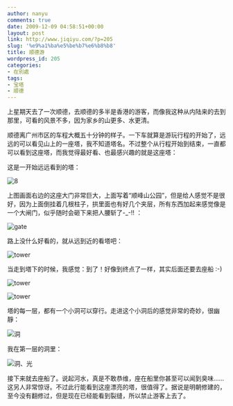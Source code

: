 ```yaml
---
author: nanyu
comments: true
date: 2009-12-09 04:58:51+00:00
layout: post
link: http://www.jiqiyu.com/?p=205
slug: '%e9%a1%ba%e5%be%b7%e6%b8%b8'
title: 顺德游
wordpress_id: 205
categories:
- 在別處
tags:
- 宝塔
- 顺德
---
```


上星期天去了一次顺德，去顺德的多半是香港的游客，而像我这种从内陆来的去到那里，可看的风景不多，因为家乡的山更多、水更清。

顺德离广州市区的车程大概五十分钟的样子。一下车就算是游玩行程的开始了，远远的可以看见山上的一座塔，我不知道塔名。不过整个从行程开始到结束，一直都可以看到这座塔，而我觉得最好看、也最感兴趣的就是这座塔：

这是一开始远远看到的塔：

![8](http://www.piguban.com/wp-content/uploads/2009/12/81.jpg)

上图画面右边的这座大门非常巨大，上面写着“顺峰山公园”，但是给人感觉不是很好，因为上面倒挂着几根柱子，拱里面也有好几个夹层，所有东西加起来感觉像是一个大闸门，似乎随时会砸下来把人腰斩了-_-!! ：

![gate](http://www.piguban.com/wp-content/uploads/2009/12/gate.jpg)

路上没什么好看的，就从远到近的看塔吧：

![tower](http://www.piguban.com/wp-content/uploads/2009/12/2-225x300.jpg)

当走到塔下的时候，我感觉：到了！好像到终点了一样，其实后面还要去座船 :-)

![tower](http://www.piguban.com/wp-content/uploads/2009/12/5.jpg)

![tower](http://www.piguban.com/wp-content/uploads/2009/12/11.jpg)

塔的每一层，都有一个小洞可以穿行。走进这个小洞后的感觉非常的奇妙，很幽靜：

![洞](http://www.piguban.com/wp-content/uploads/2009/12/13.jpg)

我在第一层的洞里：

![洞、光](http://www.piguban.com/wp-content/uploads/2009/12/6.jpg)

接下来就去座船了。说起河水，真是不敢恭维，座在船里你甚至可以闻到臭味……这另人非常惊讶。不过此行能看到这座漂亮的塔，很值得了。据说是明朝修建的，至今没有翻修过，但是现在已经能看到裂缝，所以禁止游客上去了。
